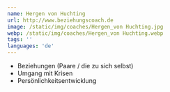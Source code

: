 ```yaml
---
name: Hergen von Huchting
url: http://www.beziehungscoach.de
image: /static/img/coaches/Hergen_von Huchting.jpg
webp: /static/img/coaches/Hergen_von Huchting.webp
tags: ''
languages: 'de'
---
```


<ul><li>Beziehungen (Paare / die zu sich selbst)</li><li>Umgang mit Krisen</li><li>Persönlichkeitsentwicklung&nbsp;</li></ul>